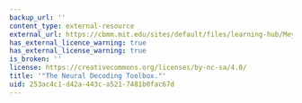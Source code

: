 ```yaml
---
backup_url: ''
content_type: external-resource
external_url: https://cbmm.mit.edu/sites/default/files/learning-hub/Meyers_FrontNeuroInfo_2013.pdf
has_external_licence_warning: true
has_external_license_warning: true
is_broken: ''
license: https://creativecommons.org/licenses/by-nc-sa/4.0/
title: '"The Neural Decoding Toolbox."'
uid: 253ac4c1-d42a-443c-a521-7481b0fac67d
---
```

